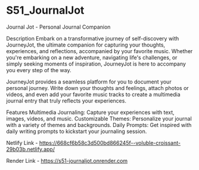 # S51_JournalJot


Journal Jot - Personal Journal Companion

Description
Embark on a transformative journey of self-discovery with JourneyJot, the ultimate companion for capturing your thoughts, experiences, and reflections, accompanied by your favorite music. Whether you're embarking on a new adventure, navigating life's challenges, or simply seeking moments of inspiration, JourneyJot is here to accompany you every step of the way.

JourneyJot provides a seamless platform for you to document your personal journey. Write down your thoughts and feelings, attach photos or videos, and even add your favorite music tracks to create a multimedia journal entry that truly reflects your experiences.

Features
Multimedia Journaling: Capture your experiences with text, images, videos, and music.
Customizable Themes: Personalize your journal with a variety of themes and backgrounds.
Daily Prompts: Get inspired with daily writing prompts to kickstart your journaling session.

Netlify Link - https://668cf6b58c3d500bd866245f--voluble-croissant-29b03b.netlify.app/

Render Link - https://s51-journaljot.onrender.com
